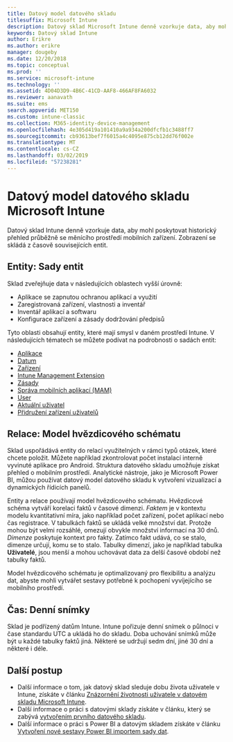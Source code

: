 ```yaml
---
title: Datový model datového skladu
titlesuffix: Microsoft Intune
description: Datový sklad Microsoft Intune denně vzorkuje data, aby mohl poskytovat historický přehled průběžně se měnícího mobilního prostředí.
keywords: Datový sklad Intune
author: Erikre
ms.author: erikre
manager: dougeby
ms.date: 12/20/2018
ms.topic: conceptual
ms.prod: ''
ms.service: microsoft-intune
ms.technology: ''
ms.assetid: 4D04D3D9-4B6C-41CD-AAF8-466AF8FA6032
ms.reviewer: aanavath
ms.suite: ems
search.appverid: MET150
ms.custom: intune-classic
ms.collection: M365-identity-device-management
ms.openlocfilehash: 4e305d419a101410a9a934a200dfcfb1c3488ff7
ms.sourcegitcommit: cb93613bef7f6015a4c4095e875cb12dd76f002e
ms.translationtype: MT
ms.contentlocale: cs-CZ
ms.lasthandoff: 03/02/2019
ms.locfileid: "57238281"
---
```

# <a name="microsoft-intune-data-warehouse-data-model"></a>Datový model datového skladu Microsoft Intune

Datový sklad Intune denně vzorkuje data, aby mohl poskytovat historický přehled průběžně se měnícího prostředí mobilních zařízení. Zobrazení se skládá z časově souvisejících entit.

## <a name="entities-entity-sets"></a>Entity: Sady entit

Sklad zveřejňuje data v následujících oblastech vyšší úrovně:

  -  Aplikace se zapnutou ochranou aplikací a využití
  -  Zaregistrovaná zařízení, vlastnosti a inventář
  -  Inventář aplikací a softwaru
  -  Konfigurace zařízení a zásady dodržování předpisů

Tyto oblasti obsahují entity, které mají smysl v daném prostředí Intune. V následujících tématech se můžete podívat na podrobnosti o sadách entit:

  -  [Aplikace](reports-ref-application.md)
  -  [Datum](reports-ref-date.md)
  -  [Zařízení](reports-ref-devices.md)
  -  [Intune Management Extension](reports-ref-intunemanagementextension.md)
  -  [Zásady](reports-ref-policy.md)
  -  [Správa mobilních aplikací (MAM)](reports-ref-mobile-app-management.md)
  -  [User](reports-ref-user.md)
  -  [Aktuální uživatel](reports-ref-current-user.md)
  -  [Přidružení zařízení uživatelů](reports-ref-user-device.md)

## <a name="relationships-star-schema-model"></a>Relace: Model hvězdicového schématu

Sklad uspořádává entity do relací využitelných v rámci typů otázek, které chcete položit. Můžete například zkontrolovat počet instalací interně vyvinuté aplikace pro Android. Struktura datového skladu umožňuje získat přehled o mobilním prostředí. Analytické nástroje, jako je Microsoft Power BI, můžou používat datový model datového skladu k vytvoření vizualizací a dynamických řídicích panelů.

Entity a relace používají model hvězdicového schématu. Hvězdicové schéma vytváří korelaci faktů v časové dimenzi. *Faktem* je v kontextu modelu kvantitativní míra, jako například počet zařízení, počet aplikací nebo čas registrace. V tabulkách faktů se ukládá velké množství dat. Protože mohou být velmi rozsáhlé, omezují obvykle množství informací na 30 dnů. *Dimenze* poskytuje kontext pro fakty. Zatímco fakt udává, co se stalo, dimenze určují, komu se to stalo. Tabulky dimenzí, jako je například tabulka **Uživatelé**, jsou menší a mohou uchovávat data za delší časové období než tabulky faktů. 

Model hvězdicového schématu je optimalizovaný pro flexibilitu a analýzu dat, abyste mohli vytvářet sestavy potřebné k pochopení vyvíjejícího se mobilního prostředí.

## <a name="time-daily-snapshots"></a>Čas: Denní snímky

Sklad je podřízený datům Intune. Intune pořizuje denní snímek o půlnoci v čase standardu UTC a ukládá ho do skladu. Doba uchování snímků může být u každé tabulky faktů jiná. Některé se udržují sedm dní, jiné 30 dní a některé i déle.

## <a name="next-steps"></a>Další postup

 - Další informace o tom, jak datový sklad sleduje dobu života uživatele v Intune, získáte v článku [Znázornění životnosti uživatele v datovém skladu Microsoft Intune](reports-ref-user-timeline.md).
 - Další informace o práci s datovými sklady získáte v článku, který se zabývá [vytvořením prvního datového skladu](https://www.codeproject.com/Articles/652108/Create-First-Data-WareHouse).
 - Další informace o práci s Power BI a datovým skladem získáte v článku [Vytvoření nové sestavy Power BI importem sady dat](https://powerbi.microsoft.com/documentation/powerbi-service-create-a-new-report/). 
